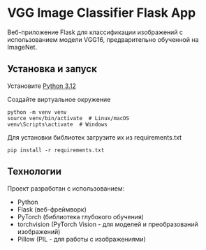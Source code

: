 # VGG Image Classifier Flask App #

Веб-приложение Flask для классификации изображений с использованием модели VGG16, предварительно обученной на ImageNet.

## Установка и запуск ## 
Установите [Python 3.12](https://www.python.org/downloads/release/python-3120/) 

Создайте виртуальное окружение
  ```
  python -m venv venv
  source venv/bin/activate  # Linux/macOS
  venv\Scripts\activate  # Windows
  ```

Для установки библиотек загрузите их из requirements.txt
   ```
   pip install -r requirements.txt
```

## Технологии

Проект разработан с использованием:

* Python
* Flask (веб-фреймворк)
* PyTorch (библиотека глубокого обучения)
* torchvision (PyTorch Vision - для моделей и преобразований изображений)
* Pillow (PIL - для работы с изображениями)
